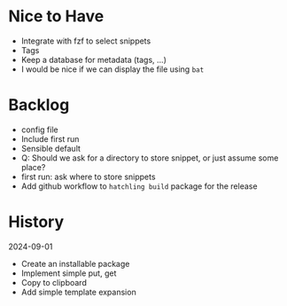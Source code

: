 # Nice to Have
- Integrate with fzf to select snippets
- Tags
- Keep a database for metadata (tags, ...)
- I would be nice if we can display the file using `bat`

# Backlog
- config file
- Include first run
- Sensible default
- Q: Should we ask for a directory to store snippet, or just assume some place?
- first run: ask where to store snippets
- Add github workflow to `hatchling build` package for the release

# History

2024-09-01

- Create an installable package
- Implement simple put, get
- Copy to clipboard
- Add simple template expansion
